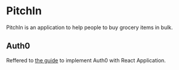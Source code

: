 # PitchIn

PitchIn is an application to help people to buy grocery items in bulk.

## Auth0

Reffered to [the guide](https://developer.auth0.com/resources/guides/spa/react/basic-authentication) to implement Auth0 with React Application.
